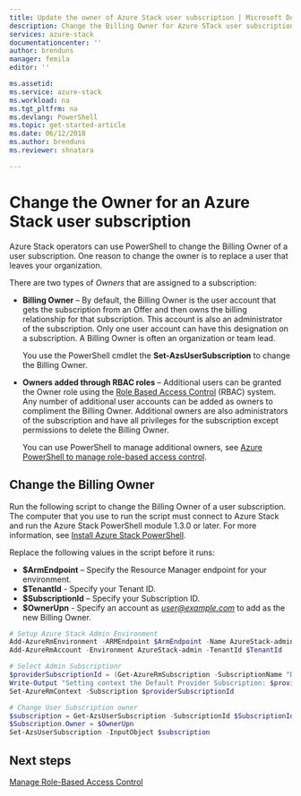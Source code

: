 ```yaml
---
title: Update the owner of Azure Stack user subscription | Microsoft Docs
description: Change the Billing Owner for Azure STack user subscriptions.
services: azure-stack
documentationcenter: ''
author: brenduns
manager: femila
editor: ''

ms.assetid:  
ms.service: azure-stack
ms.workload: na
ms.tgt_pltfrm: na
ms.devlang: PowerShell
ms.topic: get-started-article
ms.date: 06/12/2018
ms.author: brenduns
ms.reviewer: shnatara

---
```



# Change the Owner for an Azure Stack user subscription

Azure Stack operators can use PowerShell to change the Billing Owner of a user subscription. One reason to change the owner is to replace a user that leaves your organization.   

There are two types of *Owners* that are assigned to a subscription:

- **Billing Owner** – By default, the Billing Owner is the user account that gets the subscription from an Offer and then owns the billing relationship for that subscription. This account is also an administrator of the subscription.  Only one user account can have this designation on a subscription. A Billing Owner is often an organization or team lead. 

  You use the PowerShell cmdlet the **Set-AzsUserSubscription** to change the Billing Owner.  

- **Owners added through RBAC roles** – Additional users can be granted the Owner role using the [Role Based Access Control](azure-stack-manage-permissions.md) (RBAC) system.  Any number of additional user accounts can be added as owners to compliment the Billing Owner. Additional owners are also administrators of the subscription and have all privileges for the subscription except permissions to delete the Billing  Owner. 

  You can use PowerShell to manage additional owners, see [Azure PowerShell to manage role-based access control]( https://docs.microsoft.com/azure/role-based-access-control/role-assignments-powershell).



## Change the Billing Owner
Run the following script to change the Billing Owner of a user subscription.  The computer that you use to run the script must connect to Azure Stack and run the Azure Stack PowerShell module 1.3.0 or later. For more information, see [Install Azure Stack PowerShell](azure-stack-powershell-install.md). 

Replace the following values in the script before it runs: 
 
- **$ArmEndpoint** –  Specify the Resource Manager endpoint for your environment.  
- **$TenantId**   - Specify your Tenant ID. 
- **$SubscriptionId** – Specify your Subscription ID.
- **$OwnerUpn** - Specify an account as *user@example.com* to  add as the new Billing Owner.  


```PowerSHell   
# Setup Azure Stack Admin Environment
Add-AzureRmEnvironment -ARMEndpoint $ArmEndpoint -Name AzureStack-admin
Add-AzureRmAccount -Environment AzureStack-admin -TenantId $TenantId

# Select Admin Subscriptionr
$providerSubscriptionId = (Get-AzureRmSubscription -SubscriptionName "Default Provider Subscription").Id
Write-Output "Setting context the Default Provider Subscription: $providerSubscriptionId" 
Set-AzureRmContext -Subscription $providerSubscriptionId

# Change User Subscription owner
$subscription = Get-AzsUserSubscription -SubscriptionId $SubscriptionId
$Subscription.Owner = $OwnerUpn
Set-AzsUserSubscription -InputObject $subscription
```


## Next steps
[Manage Role-Based Access Control](azure-stack-manage-permissions.md)
